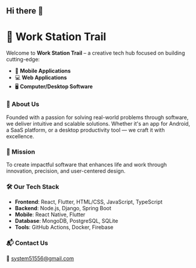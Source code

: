 ## Hi there 👋

# 🚀 Work Station Trail

Welcome to **Work Station Trail** – a creative tech hub focused on building cutting-edge:

- 📱 **Mobile Applications**
- 💻 **Web Applications**
- 🖥️ **Computer/Desktop Software**

### 🏢 About Us
Founded with a passion for solving real-world problems through software, we deliver intuitive and scalable solutions. Whether it's an app for Android, a SaaS platform, or a desktop productivity tool — we craft it with excellence.

### 🎯 Mission
To create impactful software that enhances life and work through innovation, precision, and user-centered design.

### 🛠️ Our Tech Stack
- **Frontend**: React, Flutter, HTML/CSS, JavaScript, TypeScript  
- **Backend**: Node.js, Django, Spring Boot  
- **Mobile**: React Native, Flutter  
- **Database**: MongoDB, PostgreSQL, SQLite  
- **Tools**: GitHub Actions, Docker, Firebase  


### 📬 Contact Us
📧 system51556@gmail.com 

